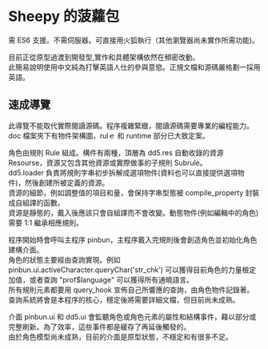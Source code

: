 Sheepy 的菠蘿包
==============

需 ES6 支援。不需伺服器。可直接用火狐執行（其他瀏覽器尚未實作所需功能)。

目前正從原型過渡到開發型,實作和具體架構依然在頻密改動。 <br/>
此簡易說明使用中文純為打擊英語人仕的參與意慾。正規文檔和源碼嚴格劃一採用英語。

速成導覽
-------

此導覽不能取代實際閱讀源碼。程序複雜緊緻，閱讀源碼需要專業的編程能力。 <br/>
doc 檔案夾下有物件架構圖，rulｅ 和 runtime 部分已大致定案。

角色由規則 Rule 組成。構件有兩種，頂層為 dd5.res 自動收錄的資源 Resourse，資源又包含其他資源或實際做事的子規則 Subrule。 <br/>
dd5.loader 負責將規則字串初步拆解成選項物件(資料也可以直接提供選項物件)，然後創建所被定義的資源。 <br/>
資源的細節，例如調整值的項目和量，會保持字串型態被 compile_property 封裝成自組譯的函數。 <br/>
資源是靜態的，戴入後應該只會自組譯而不會改變。動態物件(例如編輯中的角色)需要 1:1 繼承相應規則。

程序開始時會呼叫主程序 pinbun，主程序戴入完規則後會創造角色並初始化角色建構介面。 <br/>
角色的狀態主要經由查詢實現。例如 pinbun.ui.activeCharacter.queryChar('str_chk') 可以獲得目前角色的力量檢定加值，或者查詢 "prof$language" 可以獲得所有通曉語言。 <br/>
所有規則元素都要用 query_hook 宣佈自己所響應的查詢，由角色物件記錄著。 <br/>
查詢系統將會是本程序的核心，穩定後將需要詳細文檔，但目前尚未成熟。

介面 pinbun.ui 和 dd5.ui 會監聽角色或角色元素的屬性和結構事件，藉以部分或完整刷新。為了效率，這些事件都是緩存了再延後觸發的。 <br/>
由於角色模型尚未成熟，目前的介面是原型狀態，不穩定和有很多不足。